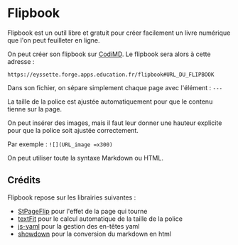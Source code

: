 # Flipbook

Flipbook est un outil libre et gratuit pour créer facilement un livre numérique que l'on peut feuilleter en ligne.

On peut créer son flipbook sur [CodiMD](https://codimd.apps.education.fr/). Le flipbook sera alors à cette adresse :

`https://eyssette.forge.apps.education.fr/flipbook#URL_DU_FLIPBOOK`

Dans son fichier, on sépare simplement chaque page avec l'élément : `---`

La taille de la police est ajustée automatiquement pour que le contenu tienne sur la page.

On peut insérer des images, mais il faut leur donner une hauteur explicite pour que la police soit ajustée correctement.

Par exemple : `![](URL_image =x300)`

On peut utiliser toute la syntaxe Markdown ou HTML.

## Crédits

Flipbook repose sur les librairies suivantes : 
- [StPageFlip](https://github.com/Nodlik/StPageFlip) pour l'effet de la page qui tourne
- [textFit](https://github.com/STRML/textFit) pour le calcul automatique de la taille de la police
- [js-yaml](https://github.com/nodeca/js-yaml) pour la gestion des en-têtes yaml
- [showdown](https://github.com/showdownjs/showdown) pour la conversion du markdown en html